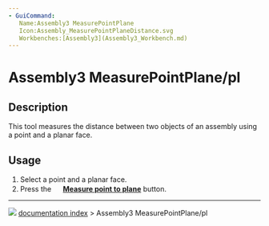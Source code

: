 ```yaml
---
- GuiCommand:
   Name:Assembly3 MeasurePointPlane
   Icon:Assembly_MeasurePointPlaneDistance.svg
   Workbenches:[Assembly3](Assembly3_Workbench.md)
---
```


# Assembly3 MeasurePointPlane/pl

## Description

This tool measures the distance between two objects of an assembly using a point and a planar face.

## Usage

1.  Select a point and a planar face.
2.  Press the **<img src="images/Assembly_MeasurePointPlaneDistance.svg" width=16px> [Measure point to plane](Assembly3_MeasurePointPlane.md)** button.



---
![](images/Button_right.svg) [documentation index](../README.md) > Assembly3 MeasurePointPlane/pl
